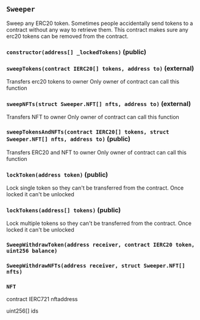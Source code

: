 ## `Sweeper`



Sweep any ERC20 token.
Sometimes people accidentally send tokens to a contract without any way to retrieve them.
This contract makes sure any erc20 tokens can be removed from the contract.


### `constructor(address[] _lockedTokens)` (public)





### `sweepTokens(contract IERC20[] tokens, address to)` (external)



Transfers erc20 tokens to owner
Only owner of contract can call this function

### `sweepNFTs(struct Sweeper.NFT[] nfts, address to)` (external)



Transfers NFT to owner
Only owner of contract can call this function

### `sweepTokensAndNFTs(contract IERC20[] tokens, struct Sweeper.NFT[] nfts, address to)` (public)



Transfers ERC20 and NFT to owner
Only owner of contract can call this function

### `lockToken(address token)` (public)



Lock single token so they can't be transferred from the contract.
Once locked it can't be unlocked

### `lockTokens(address[] tokens)` (public)



Lock multiple tokens so they can't be transferred from the contract.
Once locked it can't be unlocked


### `SweepWithdrawToken(address receiver, contract IERC20 token, uint256 balance)`





### `SweepWithdrawNFTs(address receiver, struct Sweeper.NFT[] nfts)`






### `NFT`


contract IERC721 nftaddress


uint256[] ids



